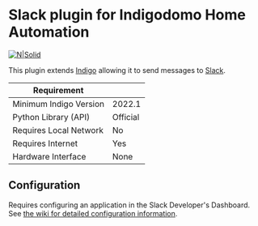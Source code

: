 # Slack plugin for Indigodomo Home Automation

[![N|Solid](http://forums.indigodomo.com/static/www/images/wordmark.png)](http://indigodomo.com)

This plugin extends [Indigo](http://www.indigodomo.com) allowing it to send messages to [Slack](https://slack.com).

| Requirement            |                     |
|------------------------|---------------------|
| Minimum Indigo Version | 2022.1              |
| Python Library (API)   | Official            |
| Requires Local Network | No                  |
| Requires Internet      | Yes                 |
| Hardware Interface     | None                |


## Configuration
Requires configuring an application in the Slack Developer's Dashboard.
See [the wiki for detailed configuration information](https://github.com/FlyingDiver/Indigo-Slack2/wiki).

